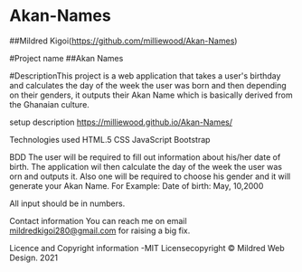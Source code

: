 # Akan-Names
##Mildred Kigoi(https://github.com/milliewood/Akan-Names)

#Project name
##Akan Names

#DescriptionThis project is a web application that takes a user's birthday and calculates the day of the week the user was born and then depending on their genders, it outputs their Akan Name which is basically derived from the Ghanaian culture.

setup description https://milliewood.github.io/Akan-Names/

Technologies used
HTML.5
CSS
JavaScript
Bootstrap 

BDD
The user will be required to fill out information about his/her date of birth. The application wil then calculate the day of the week the user was orn and outputs it. Also one will be required to choose his gender and it will generate your Akan Name. For Example:
Date of birth: May, 10,2000

All input should be in numbers. 

Contact information
You can reach me on email mildredkigoi280@gmail.com for raising a big fix.

Licence and Copyright information
-MIT Licensecopyright © Mildred Web Design. 2021 

